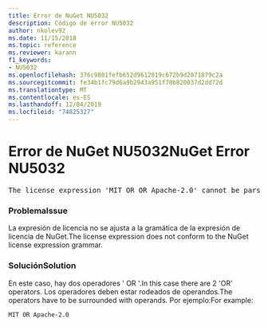 ```yaml
---
title: Error de NuGet NU5032
description: Código de error NU5032
author: nkolev92
ms.date: 11/15/2018
ms.topic: reference
ms.reviewer: karann
f1_keywords:
- NU5032
ms.openlocfilehash: 376c9801fefb652d9612819c672b9d2071879c2a
ms.sourcegitcommit: fe34b1fc79d6a9b2943a951f70b820037d2dd72d
ms.translationtype: MT
ms.contentlocale: es-ES
ms.lasthandoff: 12/04/2019
ms.locfileid: "74825327"
---
```

# <a name="nuget-error-nu5032"></a><span data-ttu-id="35bb7-103">Error de NuGet NU5032</span><span class="sxs-lookup"><span data-stu-id="35bb7-103">NuGet Error NU5032</span></span>
<pre>The license expression 'MIT OR OR Apache-2.0' cannot be parsed succesfully. The license expression is invalid.</pre>

### <a name="issue"></a><span data-ttu-id="35bb7-104">Problema</span><span class="sxs-lookup"><span data-stu-id="35bb7-104">Issue</span></span>

<span data-ttu-id="35bb7-105">La expresión de licencia no se ajusta a la gramática de la expresión de licencia de NuGet.</span><span class="sxs-lookup"><span data-stu-id="35bb7-105">The license expression does not conform to the NuGet license expression grammar.</span></span>

### <a name="solution"></a><span data-ttu-id="35bb7-106">Solución</span><span class="sxs-lookup"><span data-stu-id="35bb7-106">Solution</span></span>

<span data-ttu-id="35bb7-107">En este caso, hay dos operadores ' OR '.</span><span class="sxs-lookup"><span data-stu-id="35bb7-107">In this case there are 2 'OR' operators.</span></span> <span data-ttu-id="35bb7-108">Los operadores deben estar rodeados de operandos.</span><span class="sxs-lookup"><span data-stu-id="35bb7-108">The operators have to be surrounded with operands.</span></span> <span data-ttu-id="35bb7-109">Por ejemplo:</span><span class="sxs-lookup"><span data-stu-id="35bb7-109">For example:</span></span>

```
MIT OR Apache-2.0
```
